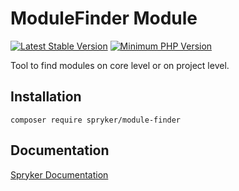 # ModuleFinder Module
[![Latest Stable Version](https://poser.pugx.org/spryker/module-finder/v/stable.svg)](https://packagist.org/packages/spryker/module-finder)
[![Minimum PHP Version](https://img.shields.io/badge/php-%3E%3D%207.4-8892BF.svg)](https://php.net/)

Tool to find modules on core level or on project level.

## Installation

```
composer require spryker/module-finder
```

## Documentation

[Spryker Documentation](https://academy.spryker.com/developing_with_spryker/module_guide/modules.html)
